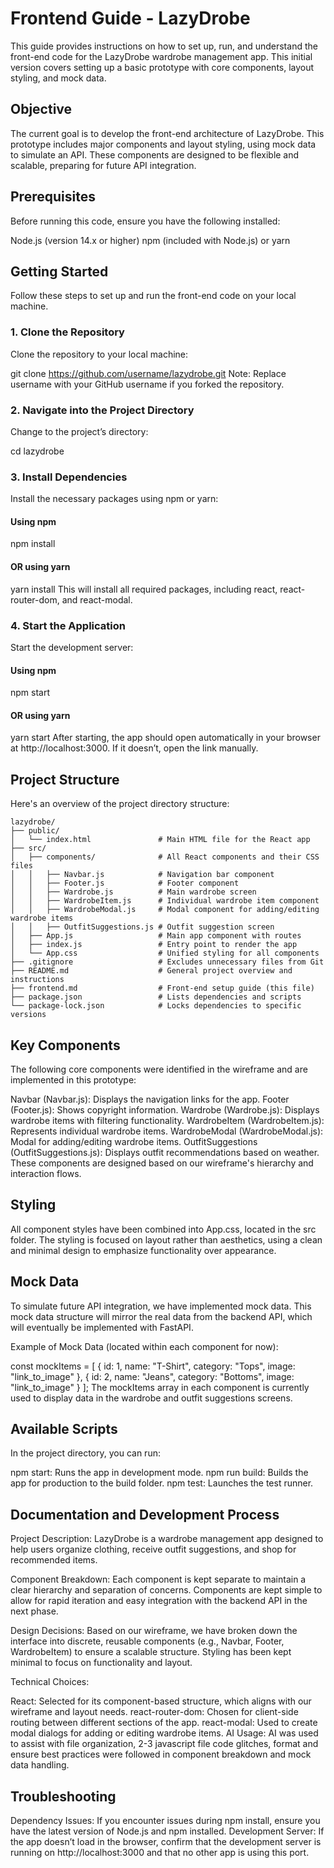 # Frontend Guide - LazyDrobe
This guide provides instructions on how to set up, run, and understand the front-end code for the LazyDrobe wardrobe management app. This initial version covers setting up a basic prototype with core components, layout styling, and mock data.

## Objective
The current goal is to develop the front-end architecture of LazyDrobe. This prototype includes major components and layout styling, using mock data to simulate an API. These components are designed to be flexible and scalable, preparing for future API integration.

## Prerequisites
Before running this code, ensure you have the following installed:

Node.js (version 14.x or higher)
npm (included with Node.js) or yarn

## Getting Started
Follow these steps to set up and run the front-end code on your local machine.

### 1. Clone the Repository
Clone the repository to your local machine:

git clone https://github.com/username/lazydrobe.git
Note: Replace username with your GitHub username if you forked the repository.

### 2. Navigate into the Project Directory
Change to the project’s directory:

cd lazydrobe
### 3. Install Dependencies
Install the necessary packages using npm or yarn:


#### Using npm
npm install

#### OR using yarn
yarn install
This will install all required packages, including react, react-router-dom, and react-modal.

### 4. Start the Application
Start the development server:

#### Using npm
npm start

#### OR using yarn
yarn start
After starting, the app should open automatically in your browser at http://localhost:3000. If it doesn’t, open the link manually.

## Project Structure
Here's an overview of the project directory structure:

```
lazydrobe/
├── public/
│   └── index.html               # Main HTML file for the React app
├── src/
│   ├── components/              # All React components and their CSS files
│   │   ├── Navbar.js            # Navigation bar component
│   │   ├── Footer.js            # Footer component
│   │   ├── Wardrobe.js          # Main wardrobe screen
│   │   ├── WardrobeItem.js      # Individual wardrobe item component
│   │   ├── WardrobeModal.js     # Modal component for adding/editing wardrobe items
│   │   ├── OutfitSuggestions.js # Outfit suggestion screen
│   ├── App.js                   # Main app component with routes
│   ├── index.js                 # Entry point to render the app
│   └── App.css                  # Unified styling for all components
├── .gitignore                   # Excludes unnecessary files from Git
├── README.md                    # General project overview and instructions
├── frontend.md                  # Front-end setup guide (this file)
├── package.json                 # Lists dependencies and scripts
└── package-lock.json            # Locks dependencies to specific versions
```
## Key Components
The following core components were identified in the wireframe and are implemented in this prototype:

Navbar (Navbar.js): Displays the navigation links for the app.
Footer (Footer.js): Shows copyright information.
Wardrobe (Wardrobe.js): Displays wardrobe items with filtering functionality.
WardrobeItem (WardrobeItem.js): Represents individual wardrobe items.
WardrobeModal (WardrobeModal.js): Modal for adding/editing wardrobe items.
OutfitSuggestions (OutfitSuggestions.js): Displays outfit recommendations based on weather.
These components are designed based on our wireframe's hierarchy and interaction flows.

## Styling
All component styles have been combined into App.css, located in the src folder. The styling is focused on layout rather than aesthetics, using a clean and minimal design to emphasize functionality over appearance.

## Mock Data
To simulate future API integration, we have implemented mock data. This mock data structure will mirror the real data from the backend API, which will eventually be implemented with FastAPI.

Example of Mock Data (located within each component for now):


const mockItems = [
  { id: 1, name: "T-Shirt", category: "Tops", image: "link_to_image" },
  { id: 2, name: "Jeans", category: "Bottoms", image: "link_to_image" }
];
The mockItems array in each component is currently used to display data in the wardrobe and outfit suggestions screens.

## Available Scripts
In the project directory, you can run:

npm start: Runs the app in development mode.
npm run build: Builds the app for production to the build folder.
npm test: Launches the test runner.

## Documentation and Development Process
Project Description: LazyDrobe is a wardrobe management app designed to help users organize clothing, receive outfit suggestions, and shop for recommended items.

Component Breakdown: Each component is kept separate to maintain a clear hierarchy and separation of concerns. Components are kept simple to allow for rapid iteration and easy integration with the backend API in the next phase.

Design Decisions: Based on our wireframe, we have broken down the interface into discrete, reusable components (e.g., Navbar, Footer, WardrobeItem) to ensure a scalable structure. Styling has been kept minimal to focus on functionality and layout.

Technical Choices:

React: Selected for its component-based structure, which aligns with our wireframe and layout needs.
react-router-dom: Chosen for client-side routing between different sections of the app.
react-modal: Used to create modal dialogs for adding or editing wardrobe items.
AI Usage: AI was used to assist with file organization, 2-3 javascript file code glitches, format and ensure best practices were followed in component breakdown and mock data handling.

## Troubleshooting
Dependency Issues: If you encounter issues during npm install, ensure you have the latest version of Node.js and npm installed.
Development Server: If the app doesn’t load in the browser, confirm that the development server is running on http://localhost:3000 and that no other app is using this port.
